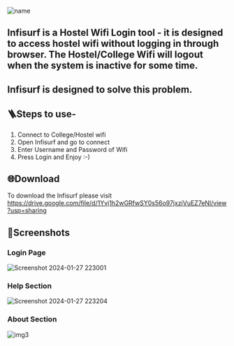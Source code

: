 ![name](https://github.com/amit0-git/Infisurf/assets/54703731/9fa0d7ae-8982-4385-8e8e-c79dbc8dce9b)

<h2>Infisurf is a Hostel Wifi Login tool - it is designed to access hostel wifi without logging in through browser. The Hostel/College Wifi will logout when the system is inactive for some time.</h2>
<h2>Infisurf is designed to solve this problem.</h2>

<h2> 🪜Steps to use- </h2>
<ol>
  <li>Connect to College/Hostel wifi</li>
  <li>Open Infisurf and go to connect</li>
  <li>Enter Username and Password of Wifi</li>
  <li>Press Login and Enjoy :-) </li>
</ol>

## 🌐Download 

To download the Infisurf please visit https://drive.google.com/file/d/1Yvj1h2wGRfwSY0s56o97jxzjVuEZ7eNl/view?usp=sharing

## 👀Screenshots

### Login Page
![Screenshot 2024-01-27 223001](https://github.com/amit0-git/Infisurf/assets/54703731/fec2634c-686a-47ab-bdd3-6078ea4974f2)


### Help Section

![Screenshot 2024-01-27 223204](https://github.com/amit0-git/Infisurf/assets/54703731/e10cdfee-71c1-4359-a457-7c34afaaf73b)

### About Section

![img3](https://github.com/amit0-git/Infisurf/assets/54703731/64600bd0-5dce-4f09-af7f-4a5248309582)


